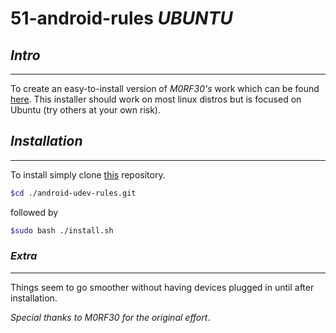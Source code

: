 # __51-android-rules *UBUNTU*__

## _Intro_
________________________________

To create an easy-to-install version of _M0RF30's_ work which can be found [here](https://github.com/M0Rf30/android-udev-rules.git). This installer should work on most linux distros but is focused on Ubuntu (try others at your own risk).

## _Installation_
__________________________________

To install simply clone [this](https://github.com/lehmancurtis147/android-udev-rules.git) repository.

```bash
$cd ./android-udev-rules.git
```

followed by

```bash
$sudo bash ./install.sh
```
### _Extra_
______________________________________
Things seem to go smoother without having devices plugged in until after installation.

*Special thanks to M0RF30 for the original effort*.
